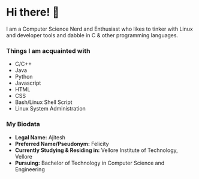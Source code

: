 # Hi there! 👋

I am a Computer Science Nerd and Enthusiast who likes to tinker with Linux and developer tools and dabble in C & other programming languages.

### Things I am acquainted with
- C/C++
- Java
- Python
- Javascript
- HTML
- CSS
- Bash/Linux Shell Script
- Linux System Administration

### My Biodata
- **Legal Name:** Ajitesh
- **Preferred Name/Pseudonym:** Felicity
- **Currently Studying & Residing in:** Vellore Institute of Technology, Vellore
- **Pursuing:** Bachelor of Technology in Computer Science and Engineering
